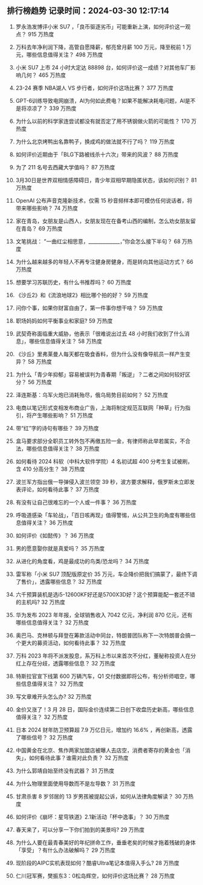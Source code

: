 
## 排行榜趋势 记录时间：2024-03-30 12:17:14
  
  1. 罗永浩发博评小米 SU7 ，「良币驱逐劣币」可能重新上演，如何评价这一观点？ 915 万热度
    
  2. 万科去年净利润下降，高管自愿降薪，郁亮曾月薪 100 万元，降至税前 1 万元，哪些信息值得关注？ 498 万热度
    
  3. 小米 SU7 上市 24 小时大定达 88898 台，如何评价这一成绩？对其他车厂影响几何？ 465 万热度
    
  4. 23-24 赛季 NBA湖人 VS 步行者，如何评价这场比赛？ 377 万热度
    
  5. GPT-6训练导致电网崩溃，AI为何如此费电？如果不能解决耗电问题，AI是不是将凉凉了？ 339 万热度
    
  6. 为什么以前的科学家连尝试都没有就否定了用不锈钢做火箭的可能性？ 170 万热度
    
  7. 为什么北京烤鸭出名靠鸭子，换成鸡的做法就不行了吗？ 119 万热度
    
  8. 如何评价近期由于「BLG下路被线杀十六次」带来的风波？ 88 万热度
    
  9. 为了 211 名号去西藏大学值吗？ 87 万热度
    
  10. 3月30日是世界双相情感障碍日，青少年双相早期隐匿状态，该如何识别？ 81 万热度
    
  11. OpenAI 公布声音克隆新技术，仅需 15 秒音频样本即可模仿任何说话者，将带来哪些影响？ 74 万热度
    
  12. 家在青岛，女朋友是山西人，女朋友现在在备考山西的编制，怎么劝女朋友留在青岛？ 69 万热度
    
  13. 文笔挑战： ”一曲红尘相思意，_____________，”你会怎么接下半句？ 68 万热度
    
  14. 为什么越来越多的年轻人不再专注健身房健身，而是转向其他运动方式？ 66 万热度
    
  15. 想要学习苏联历史，有什么书推荐吗？ 60 万热度
    
  16. 《沙丘2》和《流浪地球2》相比哪个拍的好？ 59 万热度
    
  17. 问你个事，如果你财富自由了，第一件事你想干啥？ 59 万热度
    
  18. 职场妈妈如何平衡事业和家庭? 59 万热度
    
  19. 武契奇称面临重大威胁，他表示「很难说出过去 48 小时我们收到了什么消息」，哪些信息值得关注？ 58 万热度
    
  20. 《沙丘》里弗莱曼人每天都在吸食香料，但为什么没有像导航员一样产生变异？ 58 万热度
    
  21. 为什么「青少年抑郁」容易被误判为青春期「叛逆」？二者之间如何较好区分？ 56 万热度
    
  22. 泽连斯基：乌军火炮已消耗殆尽，俄乌局势目前如何？ 52 万热度
    
  23. 电商以笔记形式变相发布商业广告，上海将制定规范互联网「种草」行为指引，将产生哪些影响？ 51 万热度
    
  24. 带“红”字的诗句有哪些？ 39 万热度
    
  25. 盒马要求部分全职员工转外包不再缴五险一金，有律师称此举若属实，不合法，哪些信息值得关注？ 38 万热度
    
  26. 如何看待 2024 科软（中科大软件学院）4 名初试超 400 分考生复试被刷，含 410 分高分生？ 38 万热度
    
  27. 波兰军方指出俄一导弹侵入波兰领空 39 秒，波方要求解释，俄罗斯未立即发表评论，如何看待此事？ 37 万热度
    
  28. 有没有让自己很难忘的一个人或一件事？ 36 万热度
    
  29. 呼吸道感染「车轮战」，「百日咳再现」值得警惕，从公共卫生的角度有哪些信息值得关注？ 36 万热度
    
  30. 如何评价《如懿传》？ 36 万热度
    
  31. 男的愿意娶你就是真爱吗？ 35 万热度
    
  32. 从进化的角度看，鸡是最成功的鸟类/恐龙吗？ 34 万热度
    
  33. 雷军称「小米 SU7 顶配版原定价 35 万元，车企降价把我们搞蒙了，最终下调了售价」，透露哪些信息？ 32 万热度
    
  34. 六千预算装机是选i5-12600KF好还是5700X3D好？这个预算能配一套还不错的主机吗? 32 万热度
    
  35. 华为发布 2023 年年报，全球销售收入 7042 亿元，净利润 870 亿元，还有哪些信息值得关注？ 32 万热度
    
  36. 奥巴马、克林顿与拜登在筹款活动中同台，特朗普团队称下一次特朗普会搞一个更大的募资活动，如何看待此事？ 32 万热度
    
  37. 万科 2023 年将不派发股息，系万科上市以来首次不分红，董秘称投资人在分红上存在分歧，透露哪些信息？ 32 万热度
    
  38. 特斯拉官宣下线第 600 万辆汽车，Q1 交付数据即将公布，有分析师唱空，哪些信息值得关注？ 32 万热度
    
  39. 写文章难开头怎么办? 32 万热度
    
  40. 金价又涨了！3 月 28 日，国际金价连续第二日创下收盘历史新高，哪些信息值得关注？ 32 万热度
    
  41. 日本 2024 财年防卫预算超 7.9 万亿日元，增加约 16.6% ，再创新高，透露了哪些信号？ 32 万热度
    
  42. 中国黄金在北京、焦作两家加盟店被曝人去店空，消费者寄存的黄金也「消失」，如何看待此事？谁需对此负责？ 32 万热度
    
  43. 为什么郭靖自始至终没有武器？ 31 万热度
    
  44. 为什么物理里面使用导数而不是左导数？ 31 万热度
    
  45. 甘肃杀害 8 岁邻居的 13 岁男孩被提起公诉，如何从法律角度解读？ 30 万热度
    
  46. 如何评价《崩坏：星穹铁道》2.1新活动「杯中逸事」？ 30 万热度
    
  47. 春天来了，可以分享一下你们拍到的美景吗? 29 万热度
    
  48. 为什么人要在最青春美好的年纪拼命工作，垂垂老矣的时候才拖着残破的身体「享受」？有什么办法破解吗？ 29 万热度
    
  49. 现阶段的AIPC实机表现如何？酷睿Ultra笔记本值得入手么? 28 万热度
    
  50. 仁川冠军赛，樊振东3：0松岛辉空，如何评价这场比赛？ 28 万热度
    